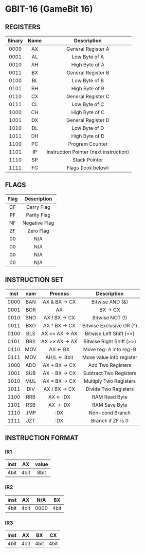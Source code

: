 # GBIT-16 (GameBit 16)

## REGISTERS

| Binary | Name | Description                            |
|:------:|:----:|:--------------------------------------:|
| 0000   | AX   | General Register A                     |
| 0001   | AL   | Low Byte of A                          |
| 0010   | AH   | High Byte of A                         |
| 0011   | BX   | General Register B                     |
| 0100   | BL   | Low Byte of B                          |
| 0101   | BH   | High Byte of B                         |
| 0110   | CX   | General Register C                     |
| 0111   | CL   | Low Byte of C                          |
| 1000   | CH   | High Byte of C                         |
| 1001   | DX   | General Register D                     |
| 1010   | DL   | Low Byte of D                          |
| 1011   | DH   | High Byte of D                         |
| 1100   | PC   | Program Counter                        |
| 1101   | IP   | Instruction Pointer (next instruction) |
| 1110   | SP   | Stack Pointer                          |
| 1111   | FG   | Flags (look below)                     |

## FLAGS

| Flag | Description   |
|:----:|:-------------:|
| CF   | Carry Flag    |
| PF   | Parity Flag   |
| NF   | Negative Flag |
| ZF   | Zero Flag     |
| 00   | N/A           |
| 00   | N/A           |
| 00   | N/A           |
| 00   | N/A           |

## INSTRUCTION SET

| Inst | nam | Process        | Description               |
|:----:|:---:|:--------------:|:-------------------------:|
| 0000 | BAN | AX &  BX -> CX | Bitwise AND          (&)  |
| 0001 | BOR | AX |  BX -> CX | Bitwise OR           (|)  |
| 0010 | BNO | AX !  BX -> CX | Bitwise NOT          (!)  |
| 0011 | BXO | AX ^  BX -> CX | Bitwise Exclusive OR (^)  |
| 0100 | BLS | AX << AX -> AX | Bitwise Left Shift   (<<) |
| 0101 | BRS | AX >> AX -> AX | Bitwise Right Shift  (>>) |
| 0110 | MOV | AX <- BX       | Move reg-A into reg-B     |
| 0111 | MOV | AH/L <- 8bit   | Move value into register  |
| 1000 | ADD | AX +  BX -> CX | Add Two Registers         |
| 1001 | SUB | AX -  BX -> CX | Subtract Two Registers    |
| 1010 | MUL | AX *  BX -> CX | Multiply Two Registers    |
| 1011 | DIV | AX /  BX -> CX | Divide Two Registers      |
| 1100 | RRB | AX <- :DX      | RAM Read Byte             |
| 1101 | RSB | AX -> :DX      | RAM Save Byte             |
| 1110 | JMP | :DX            | Non-cond Branch           |
| 1111 | JZT | :DX            | Branch if ZF is 0         |

## INSTRUCTION FORMAT

### IR1

| inst | AX   | value    |
|:----:|:----:|:--------:|
| 4bit | 4bit | 8bit     |

### IR2

| inst | AX   | N/A  | BX   |
|:----:|:----:|:----:|:----:|
| 4bit | 4bit | 0000 | 4bit |

### IR3

| inst | AX   | BX   | CX   |
|:----:|:----:|:----:|:----:|
| 4bit | 4bit | 4bit | 4bit |
